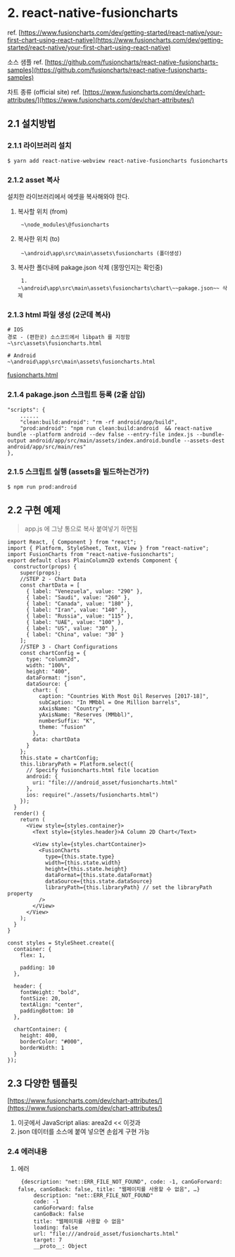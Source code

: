 # 2. react-native-fusioncharts

ref. [https://www.fusioncharts.com/dev/getting-started/react-native/your-first-chart-using-react-native](https://www.fusioncharts.com/dev/getting-started/react-native/your-first-chart-using-react-native)

소스 샘플 ref. [https://github.com/fusioncharts/react-native-fusioncharts-samples](https://github.com/fusioncharts/react-native-fusioncharts-samples)

차트 종류 (official site)
ref. [https://www.fusioncharts.com/dev/chart-attributes/](https://www.fusioncharts.com/dev/chart-attributes/)

## 2.1 설치방법

### 2.1.1  라이브러리 설치

    $ yarn add react-native-webview react-native-fusioncharts fusioncharts

### 2.1.2 asset 복사

설치한 라이브러리에서 에셋을 복사해와야 한다.

1. 복사할 위치 (from)

        ~\node_modules\@fusioncharts

2. 복사한 위치 (to)

        ~\android\app\src\main\assets\fusioncharts (폴더생성)

3. 복사한 폴더내에 pakage.json 삭제 (몽땅인지는 확인중)

        1. ~\android\app\src\main\assets\fusioncharts\chart\~~pakage.json~~ 삭제

### 2.1.3 html 파일 생성 (2군데 복사)

    # IOS
    경로 - (편한곳) 소스코드에서 libpath 를 지정함
    ~\src\assets\fusioncharts.html
    
    # Android
    ~\android\app\src\main\assets\fusioncharts.html

[fusioncharts.html](https://s3-us-west-2.amazonaws.com/secure.notion-static.com/31b8a101-5253-4dde-a4e1-faab5b23a691/fusioncharts.html)

### 2.1.4 pakage.json 스크립트 등록 (2줄 삽입)

    "scripts": {
        ......
        "clean:build:android": "rm -rf android/app/build",
        "prod:android": "npm run clean:build:android  && react-native bundle --platform android --dev false --entry-file index.js --bundle-output android/app/src/main/assets/index.android.bundle --assets-dest android/app/src/main/res"
    },

### 2.1.5 스크립트 실행 (assets을 빌드하는건가?)

    $ npm run prod:android

## 2.2 구현 예제

> app.js 에 그냥 통으로 복사 붙여넣기 하면됨

    import React, { Component } from "react";
    import { Platform, StyleSheet, Text, View } from "react-native";
    import FusionCharts from "react-native-fusioncharts";
    export default class PlainColumn2D extends Component {
      constructor(props) {
        super(props);
        //STEP 2 - Chart Data
        const chartData = [
          { label: "Venezuela", value: "290" },
          { label: "Saudi", value: "260" },
          { label: "Canada", value: "180" },
          { label: "Iran", value: "140" },
          { label: "Russia", value: "115" },
          { label: "UAE", value: "100" },
          { label: "US", value: "30" },
          { label: "China", value: "30" }
        ];
        //STEP 3 - Chart Configurations
        const chartConfig = {
          type: "column2d",
          width: "100%",
          height: "400",
          dataFormat: "json",
          dataSource: {
            chart: {
              caption: "Countries With Most Oil Reserves [2017-18]",
              subCaption: "In MMbbl = One Million barrels",
              xAxisName: "Country",
              yAxisName: "Reserves (MMbbl)",
              numberSuffix: "K",
              theme: "fusion"
            },
            data: chartData
          }
        };
        this.state = chartConfig;
        this.libraryPath = Platform.select({
          // Specify fusioncharts.html file location
          android: {
            uri: "file:///android_asset/fusioncharts.html"
          },
          ios: require("./assets/fusioncharts.html")
        });
      }
      render() {
        return (
          <View style={styles.container}>
            <Text style={styles.header}>A Column 2D Chart</Text>
    
            <View style={styles.chartContainer}>
              <FusionCharts
                type={this.state.type}
                width={this.state.width}
                height={this.state.height}
                dataFormat={this.state.dataFormat}
                dataSource={this.state.dataSource}
                libraryPath={this.libraryPath} // set the libraryPath property
              />
            </View>
          </View>
        );
      }
    }
    
    const styles = StyleSheet.create({
      container: {
        flex: 1,
    
        padding: 10
      },
    
      header: {
        fontWeight: "bold",
        fontSize: 20,
        textAlign: "center",
        paddingBottom: 10
      },
    
      chartContainer: {
        height: 400,
        borderColor: "#000",
        borderWidth: 1
      }
    });

## 2.3 다양한 템플릿

[https://www.fusioncharts.com/dev/chart-attributes/](https://www.fusioncharts.com/dev/chart-attributes/)

1. 이곳에서 JavaScript alias: area2d  << 이것과
2. json 데이터를 소스에 붙여 넣으면 손쉽게 구현 가능 

### 2.4 에러내용

1. 에러

        {description: "net::ERR_FILE_NOT_FOUND", code: -1, canGoForward: false, canGoBack: false, title: "웹페이지를 사용할 수 없음", …}
        	description: "net::ERR_FILE_NOT_FOUND"
        	code: -1
        	canGoForward: false
        	canGoBack: false
        	title: "웹페이지를 사용할 수 없음"
        	loading: false
        	url: "file:///android_asset/fusioncharts.html"
        	target: 7
        	__proto__: Object